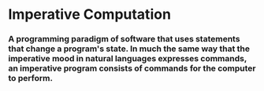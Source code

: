 # Imperative Computation

### A programming paradigm of software that uses statements that change a program's state. In much the same way that the imperative mood in natural languages expresses commands, an imperative program consists of commands for the computer to perform.
